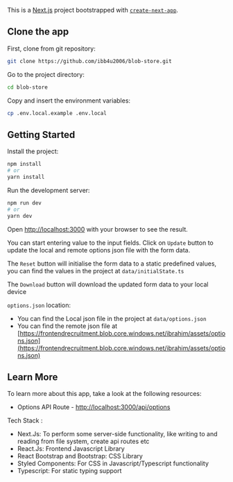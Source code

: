 This is a [Next.js](https://nextjs.org/) project bootstrapped with [`create-next-app`](https://github.com/vercel/next.js/tree/canary/packages/create-next-app).

## Clone the app

First, clone from git repository:

```bash
git clone https://github.com/ibb4u2006/blob-store.git
```

Go to the project directory:

```bash
cd blob-store
```

Copy and insert the environment variables:

```bash
cp .env.local.example .env.local
```

## Getting Started

Install the project:

```bash
npm install
# or
yarn install
```

Run the development server:

```bash
npm run dev
# or
yarn dev
```

Open [http://localhost:3000](http://localhost:3000) with your browser to see the result.

You can start entering value to the input fields. Click on `Update` button to update the local and remote options json file with the form data.

The `Reset` button will initialise the form data to a static predefined values, you can find the values in the project at `data/initialState.ts`

The `Download` button will download the updated form data to your local device

`options.json` location:

- You can find the Local json file in the project at `data/options.json`
- You can find the remote json file at [https://frontendrecruitment.blob.core.windows.net/ibrahim/assets/options.json](https://frontendrecruitment.blob.core.windows.net/ibrahim/assets/options.json)

## Learn More

To learn more about this app, take a look at the following resources:

- Options API Route - [http://localhost:3000/api/options](http://localhost:3000/api/options)

Tech Stack :

- Next.Js: To perform some server-side functionality, like writing to and reading from file system, create api routes etc
- React.Js: Frontend Javascript Library
- React Bootstrap and Bootstrap: CSS Library
- Styled Components: For CSS in Javascript/Typescript functionality
- Typescript: For static typing support

